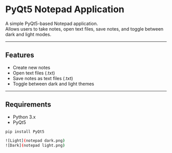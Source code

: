 # PyQt5 Notepad Application

A simple PyQt5-based Notepad application.  
Allows users to take notes, open text files, save notes, and toggle between dark and light modes.

---

## Features

- Create new notes
- Open text files (.txt)
- Save notes as text files (.txt)
- Toggle between dark and light themes

---

## Requirements

- Python 3.x
- PyQt5

```bash
pip install PyQt5

![Light](notepad dark.png)
![Dark](notepad light.png)
